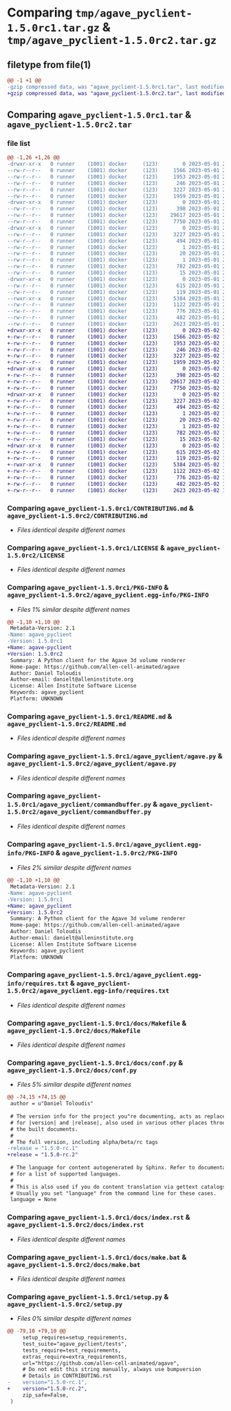 # Comparing `tmp/agave_pyclient-1.5.0rc1.tar.gz` & `tmp/agave_pyclient-1.5.0rc2.tar.gz`

## filetype from file(1)

```diff
@@ -1 +1 @@
-gzip compressed data, was "agave_pyclient-1.5.0rc1.tar", last modified: Mon May  1 22:25:53 2023, max compression
+gzip compressed data, was "agave_pyclient-1.5.0rc2.tar", last modified: Tue May  2 15:09:30 2023, max compression
```

## Comparing `agave_pyclient-1.5.0rc1.tar` & `agave_pyclient-1.5.0rc2.tar`

### file list

```diff
@@ -1,26 +1,26 @@
-drwxr-xr-x   0 runner    (1001) docker     (123)        0 2023-05-01 22:25:53.515018 agave_pyclient-1.5.0rc1/
--rw-r--r--   0 runner    (1001) docker     (123)     1566 2023-05-01 22:25:40.000000 agave_pyclient-1.5.0rc1/CONTRIBUTING.md
--rw-r--r--   0 runner    (1001) docker     (123)     1953 2023-05-01 22:25:40.000000 agave_pyclient-1.5.0rc1/LICENSE
--rw-r--r--   0 runner    (1001) docker     (123)      246 2023-05-01 22:25:40.000000 agave_pyclient-1.5.0rc1/MANIFEST.in
--rw-r--r--   0 runner    (1001) docker     (123)     3227 2023-05-01 22:25:53.515018 agave_pyclient-1.5.0rc1/PKG-INFO
--rw-r--r--   0 runner    (1001) docker     (123)     1959 2023-05-01 22:25:40.000000 agave_pyclient-1.5.0rc1/README.md
-drwxr-xr-x   0 runner    (1001) docker     (123)        0 2023-05-01 22:25:53.515018 agave_pyclient-1.5.0rc1/agave_pyclient/
--rw-r--r--   0 runner    (1001) docker     (123)      398 2023-05-01 22:25:40.000000 agave_pyclient-1.5.0rc1/agave_pyclient/__init__.py
--rw-r--r--   0 runner    (1001) docker     (123)    29617 2023-05-01 22:25:40.000000 agave_pyclient-1.5.0rc1/agave_pyclient/agave.py
--rw-r--r--   0 runner    (1001) docker     (123)     7750 2023-05-01 22:25:40.000000 agave_pyclient-1.5.0rc1/agave_pyclient/commandbuffer.py
-drwxr-xr-x   0 runner    (1001) docker     (123)        0 2023-05-01 22:25:53.515018 agave_pyclient-1.5.0rc1/agave_pyclient.egg-info/
--rw-r--r--   0 runner    (1001) docker     (123)     3227 2023-05-01 22:25:53.000000 agave_pyclient-1.5.0rc1/agave_pyclient.egg-info/PKG-INFO
--rw-r--r--   0 runner    (1001) docker     (123)      494 2023-05-01 22:25:53.000000 agave_pyclient-1.5.0rc1/agave_pyclient.egg-info/SOURCES.txt
--rw-r--r--   0 runner    (1001) docker     (123)        1 2023-05-01 22:25:53.000000 agave_pyclient-1.5.0rc1/agave_pyclient.egg-info/dependency_links.txt
--rw-r--r--   0 runner    (1001) docker     (123)       20 2023-05-01 22:25:53.000000 agave_pyclient-1.5.0rc1/agave_pyclient.egg-info/entry_points.txt
--rw-r--r--   0 runner    (1001) docker     (123)        1 2023-05-01 22:25:53.000000 agave_pyclient-1.5.0rc1/agave_pyclient.egg-info/not-zip-safe
--rw-r--r--   0 runner    (1001) docker     (123)      782 2023-05-01 22:25:53.000000 agave_pyclient-1.5.0rc1/agave_pyclient.egg-info/requires.txt
--rw-r--r--   0 runner    (1001) docker     (123)       15 2023-05-01 22:25:53.000000 agave_pyclient-1.5.0rc1/agave_pyclient.egg-info/top_level.txt
-drwxr-xr-x   0 runner    (1001) docker     (123)        0 2023-05-01 22:25:53.515018 agave_pyclient-1.5.0rc1/docs/
--rw-r--r--   0 runner    (1001) docker     (123)      615 2023-05-01 22:25:40.000000 agave_pyclient-1.5.0rc1/docs/Makefile
--rw-r--r--   0 runner    (1001) docker     (123)      119 2023-05-01 22:25:40.000000 agave_pyclient-1.5.0rc1/docs/agave_renderer.rst
--rwxr-xr-x   0 runner    (1001) docker     (123)     5384 2023-05-01 22:25:40.000000 agave_pyclient-1.5.0rc1/docs/conf.py
--rw-r--r--   0 runner    (1001) docker     (123)     1122 2023-05-01 22:25:40.000000 agave_pyclient-1.5.0rc1/docs/index.rst
--rw-r--r--   0 runner    (1001) docker     (123)      776 2023-05-01 22:25:40.000000 agave_pyclient-1.5.0rc1/docs/make.bat
--rw-r--r--   0 runner    (1001) docker     (123)      482 2023-05-01 22:25:53.515018 agave_pyclient-1.5.0rc1/setup.cfg
--rw-r--r--   0 runner    (1001) docker     (123)     2623 2023-05-01 22:25:40.000000 agave_pyclient-1.5.0rc1/setup.py
+drwxr-xr-x   0 runner    (1001) docker     (123)        0 2023-05-02 15:09:30.379960 agave_pyclient-1.5.0rc2/
+-rw-r--r--   0 runner    (1001) docker     (123)     1566 2023-05-02 15:09:20.000000 agave_pyclient-1.5.0rc2/CONTRIBUTING.md
+-rw-r--r--   0 runner    (1001) docker     (123)     1953 2023-05-02 15:09:20.000000 agave_pyclient-1.5.0rc2/LICENSE
+-rw-r--r--   0 runner    (1001) docker     (123)      246 2023-05-02 15:09:20.000000 agave_pyclient-1.5.0rc2/MANIFEST.in
+-rw-r--r--   0 runner    (1001) docker     (123)     3227 2023-05-02 15:09:30.379960 agave_pyclient-1.5.0rc2/PKG-INFO
+-rw-r--r--   0 runner    (1001) docker     (123)     1959 2023-05-02 15:09:20.000000 agave_pyclient-1.5.0rc2/README.md
+drwxr-xr-x   0 runner    (1001) docker     (123)        0 2023-05-02 15:09:30.379960 agave_pyclient-1.5.0rc2/agave_pyclient/
+-rw-r--r--   0 runner    (1001) docker     (123)      398 2023-05-02 15:09:20.000000 agave_pyclient-1.5.0rc2/agave_pyclient/__init__.py
+-rw-r--r--   0 runner    (1001) docker     (123)    29617 2023-05-02 15:09:20.000000 agave_pyclient-1.5.0rc2/agave_pyclient/agave.py
+-rw-r--r--   0 runner    (1001) docker     (123)     7750 2023-05-02 15:09:20.000000 agave_pyclient-1.5.0rc2/agave_pyclient/commandbuffer.py
+drwxr-xr-x   0 runner    (1001) docker     (123)        0 2023-05-02 15:09:30.379960 agave_pyclient-1.5.0rc2/agave_pyclient.egg-info/
+-rw-r--r--   0 runner    (1001) docker     (123)     3227 2023-05-02 15:09:30.000000 agave_pyclient-1.5.0rc2/agave_pyclient.egg-info/PKG-INFO
+-rw-r--r--   0 runner    (1001) docker     (123)      494 2023-05-02 15:09:30.000000 agave_pyclient-1.5.0rc2/agave_pyclient.egg-info/SOURCES.txt
+-rw-r--r--   0 runner    (1001) docker     (123)        1 2023-05-02 15:09:30.000000 agave_pyclient-1.5.0rc2/agave_pyclient.egg-info/dependency_links.txt
+-rw-r--r--   0 runner    (1001) docker     (123)       20 2023-05-02 15:09:30.000000 agave_pyclient-1.5.0rc2/agave_pyclient.egg-info/entry_points.txt
+-rw-r--r--   0 runner    (1001) docker     (123)        1 2023-05-02 15:09:30.000000 agave_pyclient-1.5.0rc2/agave_pyclient.egg-info/not-zip-safe
+-rw-r--r--   0 runner    (1001) docker     (123)      782 2023-05-02 15:09:30.000000 agave_pyclient-1.5.0rc2/agave_pyclient.egg-info/requires.txt
+-rw-r--r--   0 runner    (1001) docker     (123)       15 2023-05-02 15:09:30.000000 agave_pyclient-1.5.0rc2/agave_pyclient.egg-info/top_level.txt
+drwxr-xr-x   0 runner    (1001) docker     (123)        0 2023-05-02 15:09:30.379960 agave_pyclient-1.5.0rc2/docs/
+-rw-r--r--   0 runner    (1001) docker     (123)      615 2023-05-02 15:09:20.000000 agave_pyclient-1.5.0rc2/docs/Makefile
+-rw-r--r--   0 runner    (1001) docker     (123)      119 2023-05-02 15:09:20.000000 agave_pyclient-1.5.0rc2/docs/agave_renderer.rst
+-rwxr-xr-x   0 runner    (1001) docker     (123)     5384 2023-05-02 15:09:20.000000 agave_pyclient-1.5.0rc2/docs/conf.py
+-rw-r--r--   0 runner    (1001) docker     (123)     1122 2023-05-02 15:09:20.000000 agave_pyclient-1.5.0rc2/docs/index.rst
+-rw-r--r--   0 runner    (1001) docker     (123)      776 2023-05-02 15:09:20.000000 agave_pyclient-1.5.0rc2/docs/make.bat
+-rw-r--r--   0 runner    (1001) docker     (123)      482 2023-05-02 15:09:30.383960 agave_pyclient-1.5.0rc2/setup.cfg
+-rw-r--r--   0 runner    (1001) docker     (123)     2623 2023-05-02 15:09:20.000000 agave_pyclient-1.5.0rc2/setup.py
```

### Comparing `agave_pyclient-1.5.0rc1/CONTRIBUTING.md` & `agave_pyclient-1.5.0rc2/CONTRIBUTING.md`

 * *Files identical despite different names*

### Comparing `agave_pyclient-1.5.0rc1/LICENSE` & `agave_pyclient-1.5.0rc2/LICENSE`

 * *Files identical despite different names*

### Comparing `agave_pyclient-1.5.0rc1/PKG-INFO` & `agave_pyclient-1.5.0rc2/agave_pyclient.egg-info/PKG-INFO`

 * *Files 1% similar despite different names*

```diff
@@ -1,10 +1,10 @@
 Metadata-Version: 2.1
-Name: agave_pyclient
-Version: 1.5.0rc1
+Name: agave-pyclient
+Version: 1.5.0rc2
 Summary: A Python client for the Agave 3d volume renderer
 Home-page: https://github.com/allen-cell-animated/agave
 Author: Daniel Toloudis
 Author-email: danielt@alleninstitute.org
 License: Allen Institute Software License
 Keywords: agave_pyclient
 Platform: UNKNOWN
```

### Comparing `agave_pyclient-1.5.0rc1/README.md` & `agave_pyclient-1.5.0rc2/README.md`

 * *Files identical despite different names*

### Comparing `agave_pyclient-1.5.0rc1/agave_pyclient/agave.py` & `agave_pyclient-1.5.0rc2/agave_pyclient/agave.py`

 * *Files identical despite different names*

### Comparing `agave_pyclient-1.5.0rc1/agave_pyclient/commandbuffer.py` & `agave_pyclient-1.5.0rc2/agave_pyclient/commandbuffer.py`

 * *Files identical despite different names*

### Comparing `agave_pyclient-1.5.0rc1/agave_pyclient.egg-info/PKG-INFO` & `agave_pyclient-1.5.0rc2/PKG-INFO`

 * *Files 2% similar despite different names*

```diff
@@ -1,10 +1,10 @@
 Metadata-Version: 2.1
-Name: agave-pyclient
-Version: 1.5.0rc1
+Name: agave_pyclient
+Version: 1.5.0rc2
 Summary: A Python client for the Agave 3d volume renderer
 Home-page: https://github.com/allen-cell-animated/agave
 Author: Daniel Toloudis
 Author-email: danielt@alleninstitute.org
 License: Allen Institute Software License
 Keywords: agave_pyclient
 Platform: UNKNOWN
```

### Comparing `agave_pyclient-1.5.0rc1/agave_pyclient.egg-info/requires.txt` & `agave_pyclient-1.5.0rc2/agave_pyclient.egg-info/requires.txt`

 * *Files identical despite different names*

### Comparing `agave_pyclient-1.5.0rc1/docs/Makefile` & `agave_pyclient-1.5.0rc2/docs/Makefile`

 * *Files identical despite different names*

### Comparing `agave_pyclient-1.5.0rc1/docs/conf.py` & `agave_pyclient-1.5.0rc2/docs/conf.py`

 * *Files 5% similar despite different names*

```diff
@@ -74,15 +74,15 @@
 author = u"Daniel Toloudis"
 
 # The version info for the project you"re documenting, acts as replacement
 # for |version| and |release|, also used in various other places throughout
 # the built documents.
 #
 # The full version, including alpha/beta/rc tags
-release = "1.5.0-rc.1"
+release = "1.5.0-rc.2"
 
 # The language for content autogenerated by Sphinx. Refer to documentation
 # for a list of supported languages.
 #
 # This is also used if you do content translation via gettext catalogs.
 # Usually you set "language" from the command line for these cases.
 language = None
```

### Comparing `agave_pyclient-1.5.0rc1/docs/index.rst` & `agave_pyclient-1.5.0rc2/docs/index.rst`

 * *Files identical despite different names*

### Comparing `agave_pyclient-1.5.0rc1/docs/make.bat` & `agave_pyclient-1.5.0rc2/docs/make.bat`

 * *Files identical despite different names*

### Comparing `agave_pyclient-1.5.0rc1/setup.py` & `agave_pyclient-1.5.0rc2/setup.py`

 * *Files 0% similar despite different names*

```diff
@@ -79,10 +79,10 @@
     setup_requires=setup_requirements,
     test_suite="agave_pyclient/tests",
     tests_require=test_requirements,
     extras_require=extra_requirements,
     url="https://github.com/allen-cell-animated/agave",
     # Do not edit this string manually, always use bumpversion
     # Details in CONTRIBUTING.rst
-    version="1.5.0-rc.1",
+    version="1.5.0-rc.2",
     zip_safe=False,
 )
```

